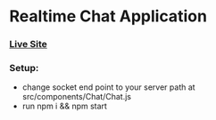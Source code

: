 # Realtime Chat Application

### [Live Site](https://.netlify.com)

### Setup:
- change socket end point to your server path at src/components/Chat/Chat.js
- run npm i && npm start
